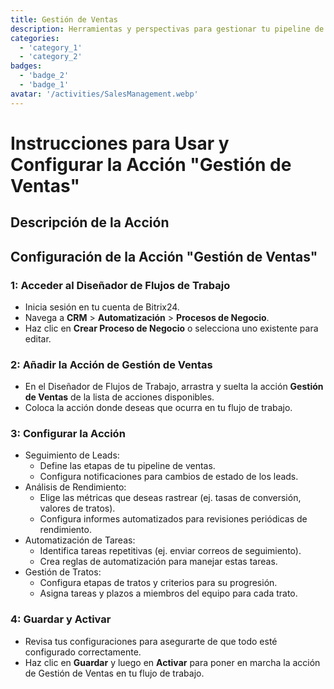 ```yaml
---
title: Gestión de Ventas
description: Herramientas y perspectivas para gestionar tu pipeline de ventas de manera efectiva.
categories: 
  - 'category_1'
  - 'category_2'
badges: 
  - 'badge_2'
  - 'badge_1'
avatar: '/activities/SalesManagement.webp'
---
```


# Instrucciones para Usar y Configurar la Acción "Gestión de Ventas"

## Descripción de la Acción

## **Configuración de la Acción "Gestión de Ventas"**

### 1: Acceder al Diseñador de Flujos de Trabajo
- Inicia sesión en tu cuenta de Bitrix24.
- Navega a **CRM** > **Automatización** > **Procesos de Negocio**.
- Haz clic en **Crear Proceso de Negocio** o selecciona uno existente para editar.

### 2: Añadir la Acción de Gestión de Ventas
- En el Diseñador de Flujos de Trabajo, arrastra y suelta la acción **Gestión de Ventas** de la lista de acciones disponibles.
- Coloca la acción donde deseas que ocurra en tu flujo de trabajo.

### 3: Configurar la Acción
- Seguimiento de Leads:
  - Define las etapas de tu pipeline de ventas.
  - Configura notificaciones para cambios de estado de los leads.
- Análisis de Rendimiento:
  - Elige las métricas que deseas rastrear (ej. tasas de conversión, valores de tratos).
  - Configura informes automatizados para revisiones periódicas de rendimiento.
- Automatización de Tareas:
  - Identifica tareas repetitivas (ej. enviar correos de seguimiento).
  - Crea reglas de automatización para manejar estas tareas.
- Gestión de Tratos:
  - Configura etapas de tratos y criterios para su progresión.
  - Asigna tareas y plazos a miembros del equipo para cada trato.

### 4: Guardar y Activar
- Revisa tus configuraciones para asegurarte de que todo esté configurado correctamente.
- Haz clic en **Guardar** y luego en **Activar** para poner en marcha la acción de Gestión de Ventas en tu flujo de trabajo.